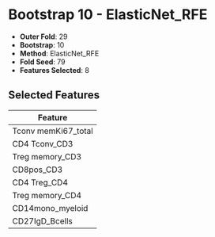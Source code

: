 # Bootstrap 10 - ElasticNet_RFE

- **Outer Fold**: 29
- **Bootstrap**: 10
- **Method**: ElasticNet_RFE
- **Fold Seed**: 79
- **Features Selected**: 8

## Selected Features

| Feature |
|---------|
| Tconv memKi67_total |
| CD4 Tconv_CD3 |
| Treg memory_CD3 |
| CD8pos_CD3 |
| CD4 Treg_CD4 |
| Treg memory_CD4 |
| CD14mono_myeloid |
| CD27IgD_Bcells |
